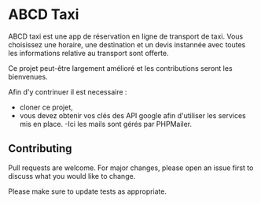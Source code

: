 # ABCD Taxi
ABCD taxi est une app de réservation en ligne de transport de taxi.
Vous choisissez une horaire, une destination et un devis instannée avec toutes les informations relative au transport sont offerte.

Ce projet peut-être largement amélioré et les contributions seront les bienvenues.

Afin d'y contrinuer il est necessaire :
- cloner ce projet, 
- vous devez obtenir vos clés des API google afin d'utiliser les services mis en place.
-Ici les mails sont gérés par PHPMailer.
## Contributing

Pull requests are welcome. For major changes, please open an issue first
to discuss what you would like to change.

Please make sure to update tests as appropriate.
